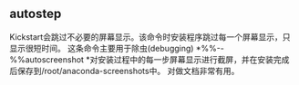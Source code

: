 ## autostep 

Kickstart会跳过不必要的屏幕显示。该命令时安装程序跳过每一个屏幕显示，只显示很短时间。
这条命令主要用于除虫(debugging)
  *%%--%%autoscreenshot
    *对安装过程中的每一步屏幕显示进行截屏，并在安装完成后保存到/root/anaconda-screenshots中。 对做文档非常有用。